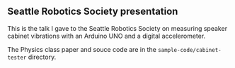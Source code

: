 ## Seattle Robotics Society presentation
This is the talk I gave to the Seattle Robotics Society on measuring speaker cabinet vibrations
with an Arduino UNO and a digital accelerometer.

The Physics class paper and souce code are in the `sample-code/cabinet-tester` directory.
